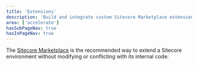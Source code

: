 ```yaml
---
title: 'Extensions'
description: 'Build and integrate custom Sitecore Marketplace extensions to expand platform functionality'
area: ['accelerate']
hasSubPageNav: true
hasInPageNav: true
---
```


The [Sitecore Marketplace](https://doc.sitecore.com/mp/en/developers/marketplace/introduction-to-sitecore-marketplace.html) is the recommended way to extend a Sitecore environment without modifying or conflicting with its internal code.


